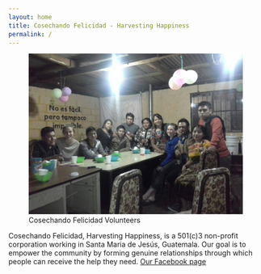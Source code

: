 ```yaml
---
layout: home
title: Cosechando Felicidad - Harvesting Happiness
permalink: /
---
```


<figure class="right col-sm-4">
  <img src="images/volunteers3.jpg" alt="Cosechando Felicidad staff and Guatemalans">
  <figcaption>Cosechando Felicidad Volunteers</figcaption>
</figure>

Cosechando Felicidad, Harvesting Happiness, is a 501(c)3 non-profit corporation working in Santa Maria de Jesús, Guatemala. Our goal is to empower the community by forming genuine relationships through which people can receive the help they need. [Our Facebook page](https://www.facebook.com/harvestinghappinessguate)